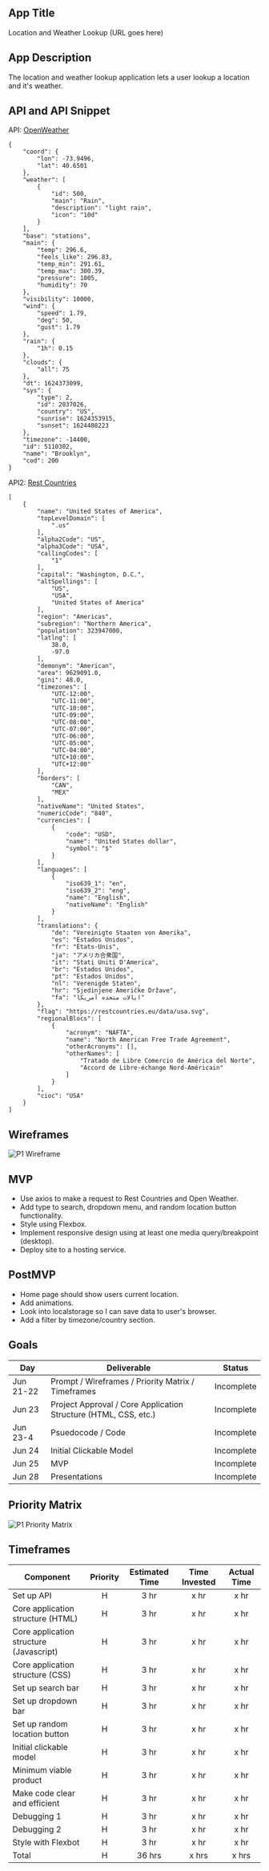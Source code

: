 ## App Title

Location and Weather Lookup (URL goes here)


## App Description

The location and weather lookup application lets a user lookup a location and it's weather.


## API and API Snippet

API: [OpenWeather](https://openweathermap.org/current)
```
{
    "coord": {
        "lon": -73.9496,
        "lat": 40.6501
    },
    "weather": [
        {
            "id": 500,
            "main": "Rain",
            "description": "light rain",
            "icon": "10d"
        }
    ],
    "base": "stations",
    "main": {
        "temp": 296.6,
        "feels_like": 296.83,
        "temp_min": 291.61,
        "temp_max": 300.39,
        "pressure": 1005,
        "humidity": 70
    },
    "visibility": 10000,
    "wind": {
        "speed": 1.79,
        "deg": 50,
        "gust": 1.79
    },
    "rain": {
        "1h": 0.15
    },
    "clouds": {
        "all": 75
    },
    "dt": 1624373099,
    "sys": {
        "type": 2,
        "id": 2037026,
        "country": "US",
        "sunrise": 1624353915,
        "sunset": 1624408223
    },
    "timezone": -14400,
    "id": 5110302,
    "name": "Brooklyn",
    "cod": 200
}
```

API2: [Rest Countries](https://restcountries.eu/#api-endpoints-all)
```
[
    {
        "name": "United States of America",
        "topLevelDomain": [
            ".us"
        ],
        "alpha2Code": "US",
        "alpha3Code": "USA",
        "callingCodes": [
            "1"
        ],
        "capital": "Washington, D.C.",
        "altSpellings": [
            "US",
            "USA",
            "United States of America"
        ],
        "region": "Americas",
        "subregion": "Northern America",
        "population": 323947000,
        "latlng": [
            38.0,
            -97.0
        ],
        "demonym": "American",
        "area": 9629091.0,
        "gini": 48.0,
        "timezones": [
            "UTC-12:00",
            "UTC-11:00",
            "UTC-10:00",
            "UTC-09:00",
            "UTC-08:00",
            "UTC-07:00",
            "UTC-06:00",
            "UTC-05:00",
            "UTC-04:00",
            "UTC+10:00",
            "UTC+12:00"
        ],
        "borders": [
            "CAN",
            "MEX"
        ],
        "nativeName": "United States",
        "numericCode": "840",
        "currencies": [
            {
                "code": "USD",
                "name": "United States dollar",
                "symbol": "$"
            }
        ],
        "languages": [
            {
                "iso639_1": "en",
                "iso639_2": "eng",
                "name": "English",
                "nativeName": "English"
            }
        ],
        "translations": {
            "de": "Vereinigte Staaten von Amerika",
            "es": "Estados Unidos",
            "fr": "États-Unis",
            "ja": "アメリカ合衆国",
            "it": "Stati Uniti D'America",
            "br": "Estados Unidos",
            "pt": "Estados Unidos",
            "nl": "Verenigde Staten",
            "hr": "Sjedinjene Američke Države",
            "fa": "ایالات متحده آمریکا"
        },
        "flag": "https://restcountries.eu/data/usa.svg",
        "regionalBlocs": [
            {
                "acronym": "NAFTA",
                "name": "North American Free Trade Agreement",
                "otherAcronyms": [],
                "otherNames": [
                    "Tratado de Libre Comercio de América del Norte",
                    "Accord de Libre-échange Nord-Américain"
                ]
            }
        ],
        "cioc": "USA"
    }
]
```


## Wireframes

![P1 Wireframe](https://user-images.githubusercontent.com/66581031/122944389-c9fdf500-d345-11eb-95d7-bef75edb2d7f.png)


## MVP 

- Use axios to make a request to Rest Countries and Open Weather.
- Add type to search, dropdown menu, and random location button functionality.
- Style using Flexbox.
- Implement responsive design using at least one media query/breakpoint (desktop).
- Deploy site to a hosting service.


## PostMVP  

- Home page should show users current location.
- Add animations.
- Look into localstorage so I can save data to user's browser.
- Add a filter by timezone/country section.


## Goals

|  Day | Deliverable | Status
|---|---| ---|
|Jun 21-22| Prompt / Wireframes / Priority Matrix / Timeframes | Incomplete
|Jun 23| Project Approval / Core Application Structure (HTML, CSS, etc.) | Incomplete
|Jun 23-4| Psuedocode / Code | Incomplete
|Jun 24| Initial Clickable Model | Incomplete
|Jun 25| MVP | Incomplete
|Jun 28| Presentations | Incomplete


## Priority Matrix

![P1 Priority Matrix](https://user-images.githubusercontent.com/66581031/122933019-3d9b0480-d33c-11eb-83d9-b1f82e854422.png)


## Timeframes

| Component | Priority | Estimated Time | Time Invested | Actual Time |
| --- | :---: |  :---: | :---: | :---: |
| Set up API | H | 3 hr | x hr | x hr |
| Core application structure (HTML) | H | 3 hr | x hr | x hr |
| Core application structure (Javascript) | H | 3 hr | x hr | x hr |
| Core application structure (CSS) | H | 3 hr | x hr | x hr |
| Set up search bar | H | 3 hr | x hr | x hr |
| Set up dropdown bar | H | 3 hr | x hr | x hr |
| Set up random location button | H | 3 hr | x hr | x hr |
| Initial clickable model | H | 3 hr | x hr | x hr |
| Minimum viable product | H | 3 hr | x hr | x hr |
| Make code clear and efficient | H | 3 hr | x hr | x hr |
| Debugging 1 | H | 3 hr | x hr | x hr |
| Debugging 2 | H | 3 hr | x hr | x hr |
| Style with Flexbot| H | 3 hr | x hr | x hr |
| Total | H | 36 hrs| x hrs | x hrs |
